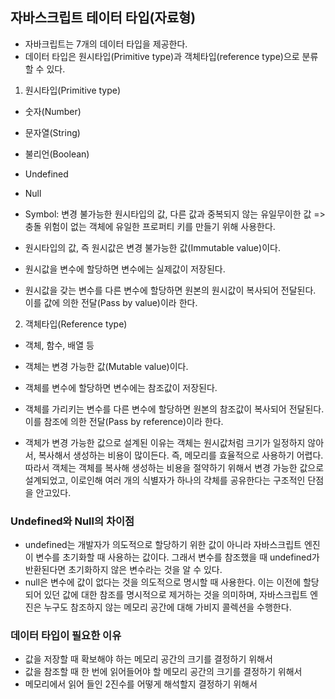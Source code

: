 ## 자바스크립트 테이터 타입(자료형)
- 자바크립트는 7개의 데이터 타입을 제공한다.
- 데이터 타입은 원시타입(Primitive type)과 객체타입(reference type)으로 분류할 수 있다.

1. 원시타입(Primitive type)
- 숫자(Number)
- 문자열(String)
- 불리언(Boolean)
- Undefined
- Null
- Symbol: 변경 불가능한 원시타입의 값, 다른 값과 중복되지 않는 유일무이한 값 => 충돌 위험이 없는 객체에 유일한 프로퍼티 키를 만들기 위해 사용한다.

- 원시타입의 값, 즉 원시값은 변경 불가능한 값(Immutable value)이다.
- 원시값을 변수에 할당하면 변수에는 실제값이 저장된다.
- 원시값을 갖는 변수를 다른 변수에 할당하면 원본의 원시값이 복사되어 전달된다. 이를 값에 의한 전달(Pass by value)이라 한다.

2. 객체타입(Reference type)
- 객체, 함수, 배열 등

- 객체는 변경 가능한 값(Mutable value)이다.
- 객체를 변수에 할당하면 변수에는 참조값이 저장된다.
- 객체를 가리키는 변수를 다른 변수에 할당하면 원본의 참조값이 복사되어 전달된다. 이를 참조에 의한 전달(Pass by reference)이라 한다.

- 객체가 변경 가능한 값으로 설계된 이유는 객체는 원시값처럼 크기가 일정하지 않아서, 복사해서 생성하는 비용이 많이든다. 즉, 메모리를 효율적으로 사용하기 어렵다. 따라서 객체는 객체를 복사해 생성하는 비용을 절약하기 위해서 변경 가능한 값으로 설계되었고, 이로인해 여러 개의 식별자가 하나의 갹체를 공유한다는 구조적인 단점을 안고있다.

### Undefined와 Null의 차이점
- undefined는 개발자가 의도적으로 할당하기 위한 값이 아니라 자바스크립트 엔진이 변수를 초기화할 때 사용하는 값이다. 그래서 변수를 참조했을 때 undefined가 반환된다면 초기화하지 않은 변수라는 것을 알 수 있다.
- null은 변수에 값이 없다는 것을 의도적으로 명시할 때 사용한다. 이는 이전에 할당되어 있던 값에 대한 참조를 명시적으로 제거하는 것을 의미하며, 자바스크립트 엔진은 누구도 참조하지 않는 메모리 공간에 대해 가비지 콜렉션을 수행한다.

### 데이터 타입이 필요한 이유
- 값을 저장할 때 확보해야 하는 메모리 공간의 크기를 결정하기 위해서
- 값을 참조할 때 한 번에 읽어들어야 할 메모리 공간의 크기를 결정하기 위해서
- 메모리에서 읽어 들인 2진수를 어떻게 해석할지 결정하기 위해서


